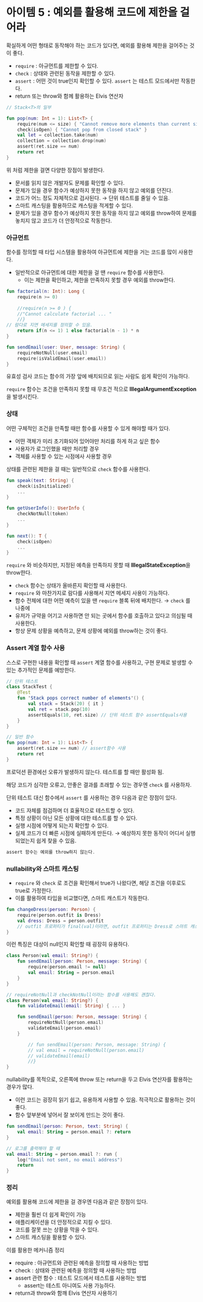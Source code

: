 # 아이템 5 : 예외를 활용해 코드에 제한을 걸어라

확실하게 어떤 형태로 동작해야 하는 코드가 있다면, 예외를 활용해 제한을 걸어주는 것이 좋다.

- `require` : 아규먼트를 제한할 수 있다.
- `check` : 상태와 관련된 동작을 제한할 수 있다.
- `assert` : 어떤 것이 true인지 확인할 수 있다. `assert` 는 테스트 모드에서만 작동한다.
- return 또는 throw와 함께 활용하는 Elvis 연산자

```kotlin
// Stack<T>의 일부

fun pop(num: Int = 1): List<T> {
    require(num <= size) { "Cannot remove more elements than current size" }
    check(isOpen) { "Cannot pop from closed stack" }
    val let = collection.take(num)
    collection = collection.drop(num)
    assert(ret.size == num)
    return ret
}
```

위 처럼 제한을 걸면 다양한 장점이 발생한다.

- 문서를 읽지 않은 개발자도 문제를 확인할 수 있다.
- 문제가 있을 경우 함수가 예상하지 못한 동작을 하지 않고 예외를 던진다.
- 코드가 어느 정도 자체적으로 검사된다. → 단위 테스트를 줄일 수 있음.
- 스마트 캐스팅을 활용하므로 캐스팅을 적게할 수 있다.
- 문제가 있을 경우 함수가 예상하지 못한 동작을 하지 않고 예외를 throw하여 문제를 놓치지 않고 코드가 더 안정적으로 작동한다.

### 아규먼트

함수를 정의할 때 타입 시스템을 활용하여 아규먼트에 제한을 거는 코드를 많이 사용한다.

- 일반적으로 아규먼트에 대한 제한을 걸 땐 `require` 함수를 사용한다.
    - 이는 제한을 확인하고, 제한을 만족하지 못할 경우 예외를 throw한다.

```kotlin
fun factorial(n: Int): Long {
    require(n >= 0)
		
    //require(n >= 0 ) {
    //"Cannot calculate factorial ... "
    //}
// 람다로 지연 메세지를 정의할 수 있음.
    return if(n <= 1) 1 else factorial(n - 1) * n
}

fun sendEmail(user: User, message: String) {
    requireNotNull(user.email)
    require(isValidEmail(user.email))
}
```

유효성 검사 코드는 함수의 가장 앞에 배치되므로 읽는 사람도 쉽게 확인이 가능하다.

`require` 함수는 조건을 만족하지 못할 때 무조건 적으로 **IllegalArgumentException**을 발생시킨다.

### 상태

어떤 구체적인 조건을 만족할 때만 함수를 사용할 수 있게 해야할 때가 있다.

- 어떤 객체가 미리 초기화되어 있어야만 처리를 하게 하고 싶은 함수
- 사용자가 로그인했을 때만 처리할 경우
- 객체를 사용할 수 있는 시점에사 사용할 경우

상태를 관련된 제한을 걸 때는 일반적으로 `check` 함수를 사용한다.

```kotlin
fun speak(text: String) {
    check(isInitialized)
    ...
}

fun getUserInfo(): UserInfo {
    checkNotNull(token)
    ...
}

fun next(): T {
    check(isOpen)
    ...
}
```

`require` 와 비슷하지만, 지정된 예측을 만족하지 못할 때 **IllegalStateException**을 throw한다.

- `check` 함수는 상태가 올바른지 확인할 때 사용한다.
- `require` 와 마찬가지로 람다를 사용해서 지연 메세지 사용이 가능하다.
- 함수 전체에 대한 어떤 예측이 있을 땐 `require` 블록 뒤에 배치한다. → `check` 를 나중에
- 유저가 규약을 어기고 사용하면 안 되는 곳에서 함수를 호출하고 있다고 의심될 때 사용한다.
- 항상 문제 상황을 예측하고, 문제 상황에 예외를 throw하는 것이 좋다.

### Assert 계열 함수 사용

스스로 구현한 내용을 확인할 때 `assert` 계열 함수를 사용하고, 구현 문제로 발생할 수 있는 추가적인 문제를 예방한다.

```kotlin
// 단위 테스트
class StackTest {
    @Test
    fun 'Stack pops correct number of elements'() {
        val stack = Stack(20) { it }
        val ret = stack.pop(10)
        assertEquals(10, ret.size) // 단위 테스트 함수 assertEquals사용
    }
}

// 일반 함수
fun pop(num: Int = 1): List<T> {
    assert(ret.size == num) // assert함수 사용
    return ret
}
```

프로덕션 환경에선 오류가 발생하지 않는다. 테스트를 할 때만 활성화 됨.

해당 코드가 심각한 오류고, 안좋은 결과를 초래할 수 있는 경우엔 `check` 를 사용하자.

단위 테스트 대신 함수에서 `assert` 를 사용하는 경우 다음과 같은 장점이 있다.

- 코드 자체를 점검하며 더 효율적으로 테스트할 수 있다.
- 특정 상황이 아닌 모든 상황에 대한 테스트를 할 수 있다.
- 실행 시점에 어떻게 되는지 확인할 수 있다.
- 실제 코드가 더 빠른 시점에 실패하게 만든다. → 예상하지 못한 동작이 어디서 실행되었는지 쉽게 찾을 수 있음.

```kotlin
assert 함수는 예외를 throw하지 않는다.
```

### nullability와 스마트 캐스팅

- `require` 와 `check` 로 조건을 확인해서 true가 나왔다면, 해당 조건을 이후로도 true로 가정한다.
- 이를 활용하여 타입을 비교했다면, 스마트 캐스트가 작동한다.

```kotlin
fun changeDress(person: Person) {
    require(person.outfit is Dress)
    val dress: Dress = person.outfit
    // outfit 프로퍼티가 final(val)이라면, outfit 프로퍼티는 Dress로 스마트 캐스트됨.
}
```

이런 특징은 대상이 null인지 확인할 때 굉장히 유용하다.

```kotlin
class Person(val email: String?) {
    fun sendEmail(person: Person, message: String) {
        require(person.email != null)
        val email: String = person.email
    }
}

// requireNotNull과 checkNotNull이라는 함수를 사용해도 괜찮다.
class Person(val email: String?) {
    fun validateEmail(email: String) { ... }

    fun sendEmail(person: Person, message: String) {
        requireNotNull(person.email)
        validateEmail(person.email)
    }

        // fun sendEmail(person: Person, message: String) {
        // val email = requireNotNull(person.email)
        // validateEmail(email)
        //}
}
```

nullability를 목적으로, 오른쪽에 throw 또는 return을 두고 Elvis 연산자를 활용하는 경우가 많다. 

- 이런 코드는 굉장히 읽기 쉽고, 유용하게 사용할 수 있음. 적극적으로 활용하는 것이 좋다.
- 함수 앞부분에 넣어서 잘 보이게 만드는 것이 좋다.

```kotlin
fun sendEmail(person: Person, text: String) {
    val email: String = person.email ?: return
}

// 로그를 출력해야 할 때
val email: String = person.email ?: run {
    log("Email not sent, no email address")
    return
}
```

### 정리

예외를 활용해 코드에 제한을 걸 경우엔 다음과 같은 장점이 있다.

- 제한을 훨씬 더 쉽게 확인이 가능
- 애플리케이션을 더 안정적으로 지킬 수 있다.
- 코드를 잘못 쓰는 상황을 막을 수 있다.
- 스마트 캐스팅을 활용할 수 있다.

이를 활용한 메커니즘 정리

- require : 아규먼트와 관련된 예측을 정의할 때 사용하는 방법
- check : 상태와 관련된 예측을 정의할 때 사용하는 방법
- assert 관련 함수 : 테스트 모드에서 테스트를 사용하는 방법
    - assert는 테스트 아니여도 사용 가능하다.
- return과 throw와 함깨 Elvis 연산자 사용하기
